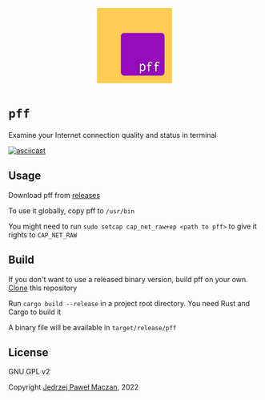 <p align="center"><img width="150" src="pff.png" alt="pff logo"></p>

# `pff`
Examine your Internet connection quality and status in terminal

[![asciicast](https://asciinema.org/a/v56HwMPcn9TXWQgP8f4exM1OG.svg)](https://asciinema.org/a/v56HwMPcn9TXWQgP8f4exM1OG)

## Usage
Download pff from [releases](https://github.com/jmaczan/pff/releases)

To use it globally, copy pff to `/usr/bin`

You might need to run `sudo setcap cap_net_raw+ep <path to pff>` to give it rights to `CAP_NET_RAW`

## Build
If you don't want to use a released binary version, build pff on your own. [Clone](https://github.com/jmaczan/pff.git) this repository

Run `cargo build --release` in a project root directory. You need Rust and Cargo to build it

A binary file will be available in `target/release/pff`

## License
GNU GPL v2

Copyright [Jędrzej Paweł Maczan](https://maczan.pl/), 2022
